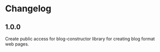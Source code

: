 # Changelog

## 1.0.0

Create public access for blog-constructor library for creating blog format web pages.
